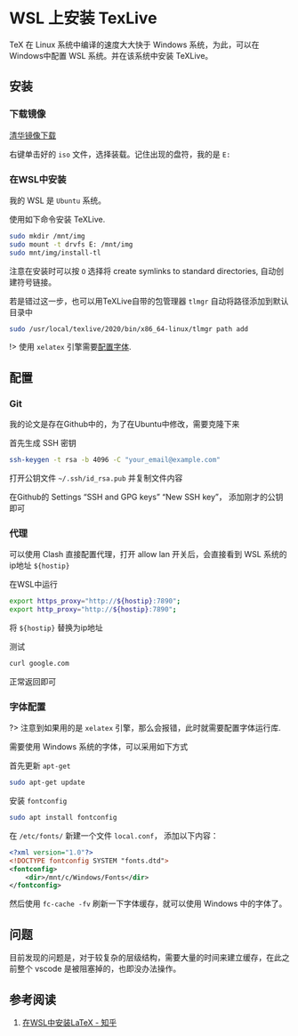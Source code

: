 # WSL 上安装 TexLive

TeX 在 Linux 系统中编译的速度大大快于 Windows 系统，为此，可以在Windows中配置 WSL 系统。并在该系统中安装 TeXLive。

## 安装

### 下载镜像

[清华镜像下载](https://mirrors.tuna.tsinghua.edu.cn/CTAN/systems/texlive/Images/texlive2023-20230313.iso)

右键单击好的 `iso` 文件，选择装载。记住出现的盘符，我的是 `E:`

### 在WSL中安装

我的 WSL 是 `Ubuntu` 系统。

使用如下命令安装 TeXLive.
```bash
sudo mkdir /mnt/img
sudo mount -t drvfs E: /mnt/img
sudo mnt/img/install-tl
```

注意在安装时可以按 `O` 选择将 create symlinks to standard directories, 自动创建符号链接。

若是错过这一步，也可以用TeXLive自带的包管理器 `tlmgr` 自动将路径添加到默认目录中
```bash
sudo /usr/local/texlive/2020/bin/x86_64-linux/tlmgr path add
```

!> 使用 `xelatex` 引擎需要[配置字体](#字体配置). 

## 配置

### Git

我的论文是存在Github中的，为了在Ubuntu中修改，需要克隆下来

首先生成 SSH 密钥
```bash
ssh-keygen -t rsa -b 4096 -C "your_email@example.com"
```

打开公钥文件 `~/.ssh/id_rsa.pub` 并复制文件内容

在Github的 Settings “SSH and GPG keys” “New SSH key”， 添加刚才的公钥即可

### 代理

可以使用 Clash 直接配置代理，打开 allow lan 开关后，会直接看到 WSL 系统的ip地址 `${hostip}`

在WSL中运行 
```bash
export https_proxy="http://${hostip}:7890";
export http_proxy="http://${hostip}:7890";
```
将 `${hostip}` 替换为ip地址

测试
```bash
curl google.com
```
正常返回即可

### 字体配置

?> 注意到如果用的是 `xelatex` 引擎，那么会报错，此时就需要配置字体运行库.

需要使用 Windows 系统的字体，可以采用如下方式

首先更新 `apt-get`
```bash
sudo apt-get update
```

安装 `fontconfig`
```bash
sudo apt install fontconfig
```

在 `/etc/fonts/` 新建一个文件 `local.conf`， 添加以下内容：
```xml
<?xml version="1.0"?>
<!DOCTYPE fontconfig SYSTEM "fonts.dtd">
<fontconfig>
    <dir>/mnt/c/Windows/Fonts</dir>
</fontconfig>
```

然后使用 `fc-cache -fv` 刷新一下字体缓存，就可以使用 Windows 中的字体了。

## 问题

目前发现的问题是，对于较复杂的层级结构，需要大量的时间来建立缓存，在此之前整个 vscode 是被阻塞掉的，也即没办法操作。

## 参考阅读

1. [在WSL中安装LaTeX - 知乎](https://zhuanlan.zhihu.com/p/202865739)